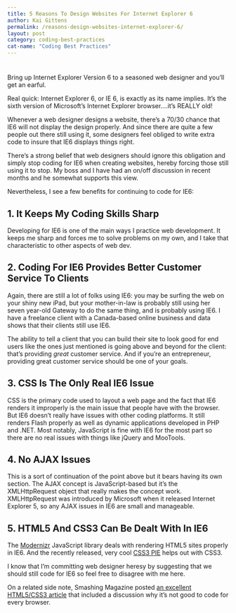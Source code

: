 ```yaml
---
title: 5 Reasons To Design Websites For Internet Explorer 6
author: Kai Gittens
permalink: /reasons-design-websites-internet-explorer-6/
layout: post
category: coding-best-practices
cat-name: "Coding Best Practices"
---
```

# 

Bring up Internet Explorer Version 6 to a seasoned web designer and you’ll get an earful.

Real quick: Internet Explorer 6, or IE 6, is exactly as its name implies. It’s the sixth version of Microsoft’s Internet Explorer browser….it’s REALLY old! 

Whenever a web designer designs a website, there’s a 70/30 chance that IE6 will not display the design properly. And since there are quite a few people out there still using it, some designers feel obliged to write extra code to insure that IE6 displays things right. 

There’s a strong belief that web designers should ignore this obligation and simply stop coding for IE6 when creating websites, hereby forcing those still using it to stop. My boss and I have had an on/off discussion in recent months and he somewhat supports this view.

Nevertheless, I see a few benefits for continuing to code for IE6:

## 1. It Keeps My Coding Skills Sharp

Developing for IE6 is one of the main ways I practice web development. It keeps me sharp and forces me to solve problems on my own, and I take that characteristic to other aspects of web dev.

## 2. Coding For IE6 Provides Better Customer Service To Clients

Again, there are still a lot of folks using IE6: you may be surfing the web on your shiny new iPad, but your mother-in-law is probably still using her seven year-old Gateway to do the same thing, and is probably using IE6. I have a freelance client with a Canada-based online business and data shows that their clients still use IE6.

The ability to tell a client that you can build their site to look good for end users like the ones just mentioned is going above and beyond for the client: that’s providing *great* customer service. And if you’re an entrepreneur, providing great customer service should be one of your goals.

## 3. CSS Is The Only Real IE6 Issue

CSS is the primary code used to layout a web page and the fact that IE6 renders it improperly is the main issue that people have with the browser. But IE6 doesn’t really have issues with other coding platforms. It still renders Flash properly as well as dynamic applications developed in PHP and .NET. Most notably, JavaScript is fine with IE6 for the most part so there are no real issues with things like jQuery and MooTools.

## 4. No AJAX Issues

This is a sort of continuation of the point above but it bears having its own section. The AJAX concept is JavaScript-based but it’s the XMLHttpRequest object that really makes the concept work. XMLHttpRequest was introduced by Microsoft when it released Internet Explorer 5, so any AJAX issues in IE6 are small and manageable.

## 5. HTML5 And CSS3 Can Be Dealt With In IE6

The [Modernizr][1] JavaScript library deals with rendering HTML5 sites properly in IE6. And the recently released, very cool [CSS3 PIE][2] helps out with CSS3.

 [1]: http://modernizr.com/
 [2]: http://css3pie.com/

I know that I’m committing web designer heresy by suggesting that we should still code for IE6 so feel free to disagree with me here.

On a related side note, Smashing Magazine posted [an excellent HTML5/CSS3 article][3] that included a discussion why it’s not good to code for every browser.

 [3]: http://www.smashingmagazine.com/2010/12/10/why-we-should-start-using-css3-and-html5-today/